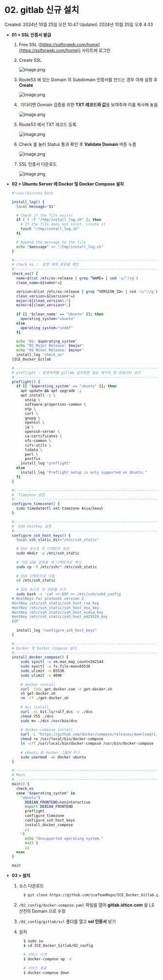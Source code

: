 # 02. gitlab 신규 설치

Created: 2024년 10월 25일 오전 10:47
Updated: 2024년 10월 25일 오후 4:33

- **01 > SSL 인증서 발급**
    1. Free SSL ([https://sslforweb.com/home](https://sslforweb.com/home)) 사이트에 로그인
    2. Create SSL
        
        ![image.png](/pictures/image.png)
        
    3. Route53 에 있는 Domain 의 Subdomain 인증서를 만드는 경우 아래 설정 후 **Create**
        
        ![image.png](/pictures/image%201.png)
        
    4.  기다리면 Domain 검증을 위한 **TXT 레코드와 값**을 보여주며 이를 복사해 놓음
        
        ![image.png](/pictures/image%202.png)
        
    5. Route53 에서 TXT 레코드 등록
        
        ![image.png](/pictures/image%203.png)
        
    6. Check 를 눌러 Status 통과 확인 후 **Validate Domain** 버튼 누름
        
        ![image.png](/pictures/image%204.png)
        
    7. SSL 인증서 다운로드
        
        ![image.png](/pictures/image%205.png)
        
    
- **02 > Ubuntu Server 에 Docker 및 Docker Compose 설치**
    
    ```bash
    #!/usr/bin/env bash
    
    install_log() {
      local message="$1"
    
      # Check if the file exists
      if [ ! -f "/tmp/install_log.sh" ]; then
        # If the file does not exist, create it
        touch "/tmp/install_log.sh"
      fi
    
      # Append the message to the file
      echo "$message" >> "/tmp/install_log.sh"
    }
    
    #----------------------------------------------------------------------
    # check_os :  운영 체제 종류를 확인
    #----------------------------------------------------------------------
    check_os() {
      name=$(cat /etc/os-release | grep ^NAME= | sed 's/"//g')
      clean_name=${name#*=}
    
      version=$(cat /etc/os-release | grep ^VERSION_ID= | sed 's/"//g')
      clean_version=${version#*=}
      major=${clean_version%.*}
      minor=${clean_version#*.}
      
      if [[ "$clean_name" == "Ubuntu" ]]; then
        operating_system="ubuntu"
      else
        operating_system="undef"
      fi
    
      echo "OS: $operating_system"
      echo "OS Major Release: $major"
      echo "OS Minor Release: $minor"
      install_log "check_os"
    }ICE_Docker_Gitlab
    
    #----------------------------------------------------------------------
    # preflight : 운영체제별 gitlab 설치위한 필요 패키지 및 유틸리티 설치
    #----------------------------------------------------------------------
    preflight() {
      if [[ "$operating_system" == "ubuntu" ]]; then
        apt update && apt upgrade -y
        apt install -y \
          unzip \
          software-properties-common \
          ntp \
          curl \
          gnupg \
          openssl \
          jq \
          openssh-server \
          ca-certificates \
          nfs-common \
          cifs-utils \
          tzdata \
          perl \
          postfix
        install_log "preflight"
      else
        install_log "Preflight setup is only supported on Ubuntu."
      fi
    }
    
    #----------------------------------------------------------------------
    #  Timezone 설정
    #----------------------------------------------------------------------
    configure_timezone() {
      sudo timedatectl set-timezone Asia/Seoul
    }
    
    #----------------------------------------------------------------------
    #  SSH hostkey 설정
    #----------------------------------------------------------------------
    configure_ssh_host_keys() {
      local ssh_static_dir="/etc/ssh_static"
    
      # SSH 호스트 키 디렉토리 생성
      sudo mkdir -p /etc/ssh_static
      
      # 기존 SSH 설정을 새 디렉토리로 복사
      sudo cp -R /etc/ssh/* /etc/ssh_static
      
      # SSH 디렉토리로 이동
      cd /etc/ssh_static
      
      # SSH 호스트 키 경로를 추가 
      sudo bash -c 'cat <<-EOF >> /etc/ssh/sshd_config
    # HostKeys for protocol version 2
    HostKey /etc/ssh_static/ssh_host_rsa_key
    HostKey /etc/ssh_static/ssh_host_dsa_key
    HostKey /etc/ssh_static/ssh_host_ecdsa_key
    HostKey /etc/ssh_static/ssh_host_ed25519_key
    EOF'
      
      install_log "configure_ssh_host_keys"
    }
    
    #----------------------------------------------------------------------
    # Docker 및 Docker Compose 설치
    #----------------------------------------------------------------------
    install_docker_compose() {
    	sudo sysctl -w vm.max_map_count=262144
    	sudo sysctl -w fs.file-max=65536
    	sudo ulimit -n 65536
    	sudo ulimit -u 4096
    	
    	# docker install
    	curl -fsSL get.docker.com -o get-docker.sh
    	sh get-docker.sh
    	rm -rf ./get-docker.sh
    	
    	# dcs install
    	curl -sL bit.ly/ralf_dcs -o ./dcs
    	chmod 755 ./dcs
    	sudo mv ./dcs /usr/bin/dcs
    	
    	# docker-compose install
    	curl -L "https://github.com/docker/compose/releases/download/1.24.0/docker-compose-$(uname -s)-$(uname -m)" -o /usr/local/bin/docker-compose
    	chmod +x /usr/local/bin/docker-compose
    	ln -sfT /usr/local/bin/docker-compose /usr/bin/docker-compose
    	
    	# ubuntu 를 docker 그룹에 추가
    	sudo usermod -aG docker ubuntu
    }
    
    #----------------------------------------------------------------------
    # Main
    #----------------------------------------------------------------------
    main() {
      check_os
      case "$operating_system" in
        "ubuntu")
          DEBIAN_FRONTEND=noninteractive
          export DEBIAN_FRONTEND 
          preflight
          configure_timezone
          configure_ssh_host_keys 
          install_docker_compose
          ;;
        *)
          echo "Unsupported operating system."
          exit 1
          ;;
      esac
    }
    
    main
    ```
    
- **03 > 설치**
    1. 소스 다운로드
        
        ```bash
          $ git clone https://github.com/iceTeamRepo/ICE_Docker_Gitlab.git
        ```
        
    2. `/02_config/docker-compose.yaml` 파일을 열어 **gitlab.idtice.com** 을 LS산전의 Domain 으로 수정 
    3. `/02_config/gitlab/ssl` 폴더를 열고 **ssl 인증서** 넣기
    4. 설치
        
        ```bash
          $ sudo su
          $ cd ICE_Docker_Gitlab/02_config
          
          # 서비스 시작
          $ docker-compose up -d
          
          # 서비스 종료
          $ docker-compose down
        ```
